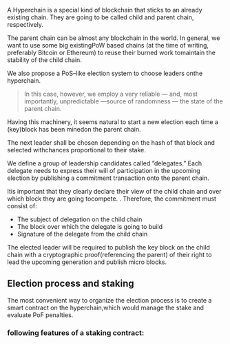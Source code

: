 A Hyperchain is a special kind of blockchain that sticks to an already existing chain. They are going to be called child and parent chain, respectively.


The parent chain can be almost any blockchain in the world.  In general, we want to use some big existingPoW based chains (at the time of writing, preferably Bitcoin or Ethereum) to reuse their burned work tomaintain the stability of the child chain. 


We also propose a PoS–like election system to choose leaders onthe hyperchain.


>  In this case, however, we employ a very reliable — and, most importantly, unpredictable —source of randomness — the state of the parent chain. 


Having this machinery, it seems natural to start a new election each time a (key)block has been minedon the parent chain.  


The next leader shall be chosen depending on the hash of that block and selected withchances proportional to their stake.

We define a group of leadership candidates called ”delegates.” Each delegate needs to express their will of participation in the upcoming election by publishing a commitment transaction onto the parent chain. 

Itis important that they clearly declare their view of the child chain and over which block they are going tocompete. . Therefore, the commitment must consist of:

- The subject of delegation on the child chain
- The block over which the delegate is going to build
- Signature of the delegate from the child chain

The elected leader will be required to publish the key block on the child chain with a cryptographic proof(referencing the parent) of their right to lead the upcoming generation and publish micro blocks.


## Election process and staking

The most convenient way to organize the election process is to create a smart contract on the hyperchain,which would manage the stake and evaluate PoF penalties.

### following features of a staking contract: